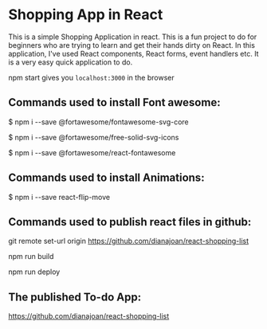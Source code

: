 # Shopping App in React

This is a simple Shopping Application in react. This is a fun project to do for beginners who are trying to learn and get their hands dirty on React. In this application, I've used React components, React forms, event handlers etc. It is a very easy quick application to do.

npm start gives you `localhost:3000` in the browser

## Commands used to install Font awesome:

$ npm i --save @fortawesome/fontawesome-svg-core

$ npm i --save @fortawesome/free-solid-svg-icons

$ npm i --save @fortawesome/react-fontawesome

## Commands used to install Animations:

$ npm i --save react-flip-move

## Commands used to publish react files in github:

git remote set-url origin https://github.com/dianajoan/react-shopping-list

npm run build

npm run deploy

## The published To-do App:
https://github.com/dianajoan/react-shopping-list